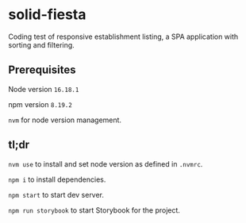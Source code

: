 # solid-fiesta
Coding test of responsive establishment listing, a SPA application with sorting and filtering. 

## Prerequisites
Node version `16.18.1`

npm version `8.19.2`

`nvm` for node version management. 

## tl;dr
`nvm use` to install and set node version as defined in `.nvmrc`.

`npm i` to install dependencies. 

`npm start` to start dev server.

`npm run storybook` to start Storybook for the project.
